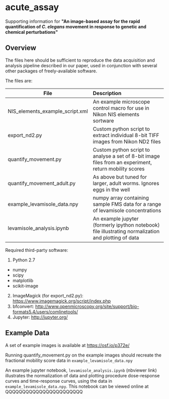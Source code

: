 # acute_assay
Supporting information for **"An image-based assay for the rapid quantification of *C. elegans* movement in response to genetic and chemical perturbations"**

## Overview
The files here should be sufficient to reproduce the data acquisition and analysis pipeline described in our paper, used in conjunction with several other packages of freely-available software.

The files are:


| File        | Description     |
| ------------- |:-------------| 
| NIS_elements_example_script.xml     | An example microscope control macro for use in Nikon NIS elements sortware|
| export_nd2.py      | Custom python script to extract individual 8-bit TIFF images from Nikon ND2 files     | 
| quantify_movement.py | Custom python script to analyse a set of 8-bit image files from an experiment, return mobility scores     |
| quantify_movement_adult.py | As above but tuned for larger, adult worms. Ignores eggs in the well|
| example_levamisole_data.npy| numpy array containing sample FMS data for a range of levamisole concentrations|
| levamisole_analysis.ipynb  | An example jupyter (formerly ipython notebook) file illustrating normalization and plotting of data|

Required third-party software:
1. Python 2.7
- numpy
- scipy
- matplotlib
- scikit-image
2. ImageMagick (for export_nd2.py): https://www.imagemagick.org/script/index.php
3. bfconvert: http://www.openmicroscopy.org/site/support/bio-formats5.4/users/comlinetools/
4. Jupyter: http://jupyter.org/


## Example Data
A set of example images is available at https://osf.io/p372e/

Running quantify_movement.py on the example images should recreate the fractional mobility score data in `example_levamisole_data.npy`

An example jupyter notebook, `levamisole_analysis.ipynb` (nbviewer link) illustrates the normalization of data and plotting procedure dose-response curves and time-response curves, using the data in `example_levamisole_data.npy`. This notebook can be viewed online at QQQQQQQQQQQQQQQQQQQQQQQ
